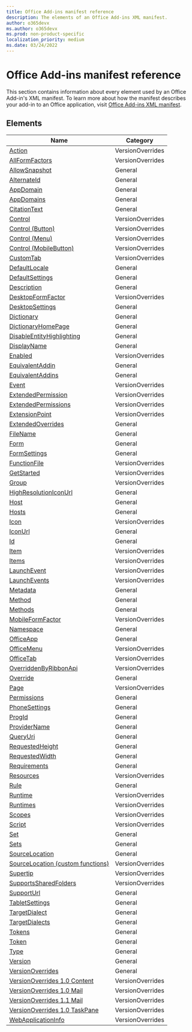```yaml
---
title: Office Add-ins manifest reference
description: The elements of an Office Add-ins XML manifest.
author: o365devx
ms.author: o365devx
ms.prod: non-product-specific
localization_priority: medium
ms.date: 03/24/2022
---
```


# Office Add-ins manifest reference

This section contains information about every element used by an Office Add-in's XML manifest. To learn more about how the manifest describes your add-in to an Office application, visit [Office Add-ins XML manifest](/office/dev/add-ins/develop/add-in-manifests).

## Elements

| Name | Category |
|---|---|
|[Action](action.md)| VersionOverrides |
|[AllFormFactors](allformfactors.md)| VersionOverrides |
|[AllowSnapshot](allowsnapshot.md)| General |
|[AlternateId](alternateid.md)| General |
|[AppDomain](appdomain.md)| General |
|[AppDomains](appdomains.md)| General |
|[CitationText](citationtext.md)| General |
|[Control](control.md)| VersionOverrides |
|[Control (Button)](control-button.md)| VersionOverrides |
|[Control (Menu)](control-menu.md)| VersionOverrides |
|[Control (MobileButton)](control-mobilebutton.md)| VersionOverrides |
|[CustomTab](customtab.md)| VersionOverrides |
|[DefaultLocale](defaultlocale.md)| General |
|[DefaultSettings](defaultsettings.md)| General |
|[Description](description.md)| General |
|[DesktopFormFactor](desktopformfactor.md)| VersionOverrides |
|[DesktopSettings](desktopsettings.md)| General |
|[Dictionary](dictionary.md)| General |
|[DictionaryHomePage](dictionaryhomepage.md)| General |
|[DisableEntityHighlighting](disableentityhighlighting.md)| General |
|[DisplayName](displayname.md)| General |
|[Enabled](enabled.md)| VersionOverrides |
|[EquivalentAddin](equivalentaddin.md)| General |
|[EquivalentAddins](equivalentaddins.md)| General |
|[Event](event.md)| VersionOverrides |
|[ExtendedPermission](extendedpermission.md)| VersionOverrides |
|[ExtendedPermissions](extendedpermissions.md)| VersionOverrides |
|[ExtensionPoint](extensionpoint.md)| VersionOverrides |
|[ExtendedOverrides](extendedoverrides.md)| General |
|[FileName](filename.md)| General |
|[Form](form.md)| General |
|[FormSettings](formsettings.md)| General |
|[FunctionFile](functionfile.md)| VersionOverrides |
|[GetStarted](getstarted.md)| VersionOverrides |
|[Group](group.md)| VersionOverrides |
|[HighResolutionIconUrl](highresolutioniconurl.md)| General |
|[Host](host.md)| General |
|[Hosts](hosts.md)| General |
|[Icon](icon.md)| VersionOverrides |
|[IconUrl](iconurl.md)| General |
|[Id](id.md)| General |
|[Item](item.md)| VersionOverrides |
|[Items](items.md)| VersionOverrides |
|[LaunchEvent](launchevent.md)| VersionOverrides |
|[LaunchEvents](launchevents.md)| VersionOverrides |
|[Metadata](metadata.md)| General |
|[Method](method.md)| General |
|[Methods](methods.md)| General |
|[MobileFormFactor](mobileformfactor.md)| VersionOverrides |
|[Namespace](namespace.md)| General |
|[OfficeApp](officeapp.md)| General |
|[OfficeMenu](officemenu.md)| VersionOverrides |
|[OfficeTab](officetab.md)| VersionOverrides |
|[OverriddenByRibbonApi](overriddenbyribbonapi.md)| VersionOverrides |
|[Override](override.md)| General |
|[Page](page.md)| VersionOverrides |
|[Permissions](permissions.md)| General |
|[PhoneSettings](phonesettings.md)| General |
|[ProgId](progid.md)| General |
|[ProviderName](providername.md)| General |
|[QueryUri](queryuri.md)| General |
|[RequestedHeight](requestedheight.md)| General |
|[RequestedWidth](requestedwidth.md)| General |
|[Requirements](requirements.md)| General |
|[Resources](resources.md)| VersionOverrides |
|[Rule](rule.md)| General |
|[Runtime](runtime.md)| VersionOverrides |
|[Runtimes](runtimes.md)| VersionOverrides |
|[Scopes](scopes.md)| VersionOverrides |
|[Script](script.md)| VersionOverrides |
|[Set](set.md)| General |
|[Sets](sets.md)| General |
|[SourceLocation](sourcelocation.md)| General |
|[SourceLocation (custom functions)](customfunctionssourcelocation.md)| VersionOverrides |
|[Supertip](supertip.md)| VersionOverrides |
|[SupportsSharedFolders](supportssharedfolders.md)| VersionOverrides |
|[SupportUrl](supporturl.md)| General |
|[TabletSettings](tabletsettings.md)| General |
|[TargetDialect](targetdialect.md)| General |
|[TargetDialects](targetdialects.md)| General |
|[Tokens](tokens.md)| General |
|[Token](token.md)| General |
|[Type](type.md)| General |
|[Version](version.md)| General |
|[VersionOverrides](versionoverrides.md)| General |
|[VersionOverrides 1.0 Content](versionoverrides-1-0-content.md)| VersionOverrides |
|[VersionOverrides 1.0 Mail](versionoverrides-1-0-mail.md)| VersionOverrides |
|[VersionOverrides 1.1 Mail](versionoverrides-1-1-mail.md)| VersionOverrides |
|[VersionOverrides 1.0 TaskPane](versionoverrides-1-0-taskpane.md)| VersionOverrides |
|[WebApplicationInfo](webapplicationinfo.md)| VersionOverrides |
